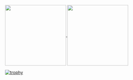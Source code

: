 <a href="https://github.com/anuraghazra/github-readme-stats">
  <img height=200 align="center" src="https://github-readme-stats.vercel.app/api?username=tsuchidarikuto" />
</a>
<a href="https://github.com/anuraghazra/convoychat">
  <img height=200 align="center" src="https://github-readme-stats.vercel.app/api/top-langs?username=tsuchidarikuto&layout=compact&langs_count=8&card_width=320" />
</a>

[![trophy](https://github-profile-trophy.vercel.app/?username=tsuchidarikuto)](https://github.com/ryo-ma/github-profile-trophy)
